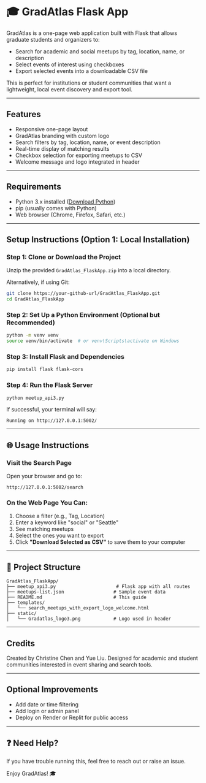 # 🎓 GradAtlas Flask App

GradAtlas is a one-page web application built with Flask that allows graduate students and organizers to:

- Search for academic and social meetups by tag, location, name, or description
- Select events of interest using checkboxes
- Export selected events into a downloadable CSV file

This is perfect for institutions or student communities that want a lightweight, local event discovery and export tool.

---

## Features

- Responsive one-page layout
- GradAtlas branding with custom logo
- Search filters by tag, location, name, or event description
- Real-time display of matching results
- Checkbox selection for exporting meetups to CSV
- Welcome message and logo integrated in header

---

## Requirements

- Python 3.x installed ([Download Python](https://www.python.org/downloads/))
- pip (usually comes with Python)
- Web browser (Chrome, Firefox, Safari, etc.)

---

## Setup Instructions (Option 1: Local Installation)

### Step 1: Clone or Download the Project

Unzip the provided `GradAtlas_FlaskApp.zip` into a local directory.

Alternatively, if using Git:

```bash
git clone https://your-github-url/GradAtlas_FlaskApp.git
cd GradAtlas_FlaskApp
```

### Step 2: Set Up a Python Environment (Optional but Recommended)

```bash
python -m venv venv
source venv/bin/activate  # or venv\Scripts\activate on Windows
```

### Step 3: Install Flask and Dependencies

```bash
pip install flask flask-cors
```

### Step 4: Run the Flask Server

```bash
python meetup_api3.py
```

If successful, your terminal will say:

```
Running on http://127.0.0.1:5002/
```

---

## 🌐 Usage Instructions

### Visit the Search Page

Open your browser and go to:

```
http://127.0.0.1:5002/search
```

### On the Web Page You Can:

1. Choose a filter (e.g., Tag, Location)
2. Enter a keyword like "social" or "Seattle"
3. See matching meetups
4. Select the ones you want to export
5. Click **"Download Selected as CSV"** to save them to your computer

---

## 📁 Project Structure

```
GradAtlas_FlaskApp/
├── meetup_api3.py                      # Flask app with all routes
├── meetups-list.json                  # Sample event data
├── README.md                          # This guide
├── templates/
│   └── search_meetups_with_export_logo_welcome.html
├── static/
│   └── Gradatlas_logo3.png            # Logo used in header
```

---

## Credits

Created by Christine Chen and Yue Liu. Designed for academic and student communities interested in event sharing and search tools.

---

## Optional Improvements

- Add date or time filtering
- Add login or admin panel
- Deploy on Render or Replit for public access

---

## ❓ Need Help?

If you have trouble running this, feel free to reach out or raise an issue.

Enjoy GradAtlas! 🎓
